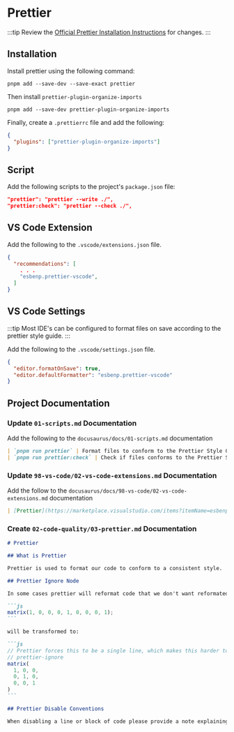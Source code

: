 # Prettier

:::tip
Review the [Official Prettier Installation Instructions](https://prettier.io/docs/en/install) for changes.
:::

## Installation

Install prettier using the following command:

```terminal
pnpm add --save-dev --save-exact prettier
```

Then install `prettier-plugin-organize-imports`

```terminal
pnpm add --save-dev prettier-plugin-organize-imports
```

Finally, create a `.prettierrc` file and add the following:

```json title="prettierrc"
{
  "plugins": ["prettier-plugin-organize-imports"]
}
```

## Script

Add the following scripts to the project's `package.json` file:

```json
"prettier": "prettier --write ./",
"prettier:check": "prettier --check ./",
```

## VS Code Extension

Add the following to the `.vscode/extensions.json` file.

```json title=".vscode/extensions.json"
{
  "recommendations": [
    . . .
    "esbenp.prettier-vscode",
  ]
}
```

## VS Code Settings

:::tip
Most IDE's can be configured to format files on save according to the prettier style guide.
:::

Add the following to the `.vscode/settings.json` file.

```json title=".vscode/settings.json"
{
  "editor.formatOnSave": true,
  "editor.defaultFormatter": "esbenp.prettier-vscode"
}
```

## Project Documentation

### Update `01-scripts.md` Documentation

Add the following to the `docusaurus/docs/01-scripts.md` documentation

```md title="docusaurus/docs/01-scripts.md"
| `pnpm run prettier` | Format files to conform to the Prettier Style Guide |
| `pnpm run prettier:check` | Check if files conforms to the Prettier Style Guide without making changes. Exits with an error status if files require re-formatting |
```

### Update `98-vs-code/02-vs-code-extensions.md` Documentation

Add the follow to the `docusaurus/docs/98-vs-code/02-vs-code-extensions.md` documentation

```md title="docusaurus/docs/98-vs-code/02-vs-code-extensions.md"
| [Prettier](https://marketplace.visualstudio.com/items?itemName=esbenp.prettier-vscode) | Used to automatically format code files to a consistent style |
```

### Create `02-code-quality/03-prettier.md` Documentation

````markdown title="docusaurus/docs/02-code-quality/03-prettier.md"
# Prettier

## What is Prettier

Prettier is used to format our code to conform to a consistent style.

## Prettier Ignore Node

In some cases prettier will reformat code that we don't want reformated. We can use `// prettier-ignore` to exclude the next node from formatting. For example:

```js
matrix(1, 0, 0, 0, 1, 0, 0, 0, 1);
```

will be transformed to:

```js
// Prettier forces this to be a single line, which makes this harder to read
// prettier-ignore
matrix(
  1, 0, 0,
  0, 1, 0,
  0, 0, 1
)
```

## Prettier Disable Conventions

When disabling a line or block of code please provide a note explaining why the rule is disabled
````
